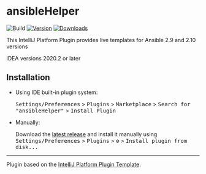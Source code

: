 # ansibleHelper

![Build](https://github.com/mutl3y/ansibleHelper/workflows/Build/badge.svg)
[![Version](https://img.shields.io/jetbrains/plugin/v/PLUGIN_ID.svg)](https://plugins.jetbrains.com/plugin/15877)
[![Downloads](https://img.shields.io/jetbrains/plugin/d/PLUGIN_ID.svg)](https://plugins.jetbrains.com/plugin/15877)

<!-- Plugin description -->
This IntelliJ Platform Plugin provides live templates for Ansible 2.9 and 2.10 versions

IDEA versions 2020.2 or later

<!-- Plugin description end -->

## Installation

- Using IDE built-in plugin system:
  
  <kbd>Settings/Preferences</kbd> > <kbd>Plugins</kbd> > <kbd>Marketplace</kbd> > <kbd>Search for "ansibleHelper"</kbd> >
  <kbd>Install Plugin</kbd>
  
- Manually:

  Download the [latest release](https://github.com/mutl3y/ansibleHelper/releases/latest) and install it manually using
  <kbd>Settings/Preferences</kbd> > <kbd>Plugins</kbd> > <kbd>⚙️</kbd> > <kbd>Install plugin from disk...</kbd>


---
Plugin based on the [IntelliJ Platform Plugin Template][template].

[template]: https://github.com/JetBrains/intellij-platform-plugin-template
